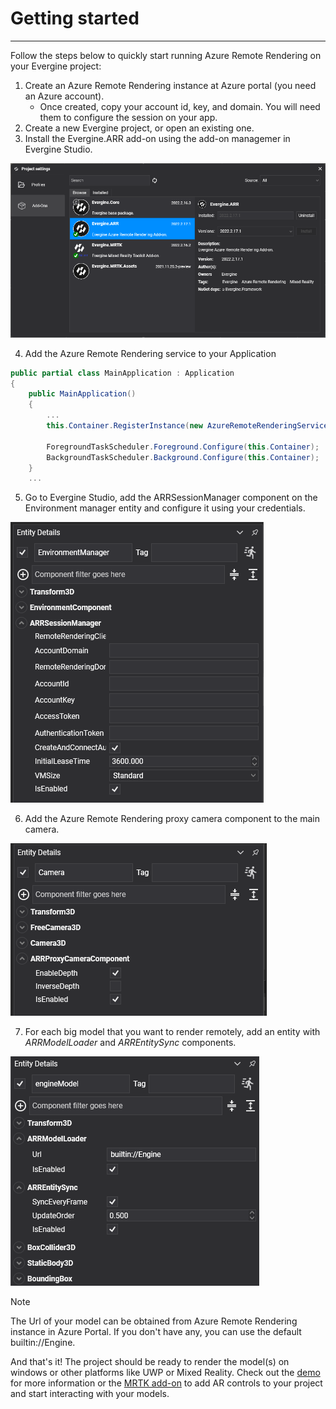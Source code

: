 # Getting started
---

Follow the steps below to quickly start running Azure Remote Rendering on your Evergine project:

1. Create an Azure Remote Rendering instance at Azure portal (you need an Azure account).
    * Once created, copy your account id, key, and domain. You will need them to configure the session on your app.
2. Create a new Evergine project, or open an existing one.
3. Install the Evergine.ARR add-on using the add-on managemer in Evergine Studio.

![Add-on installation](images/addon_installation.png)

4. Add the Azure Remote Rendering service to your Application

```csharp
public partial class MainApplication : Application
{
    public MainApplication()
    {
        ...
        this.Container.RegisterInstance(new AzureRemoteRenderingService());

        ForegroundTaskScheduler.Foreground.Configure(this.Container);
        BackgroundTaskScheduler.Background.Configure(this.Container);
    }
    ...
```

5. Go to Evergine Studio, add the ARRSessionManager component on the Environment manager entity and configure it using your credentials.

![Session Manager](images/arr_session_manager.png)

6. Add the Azure Remote Rendering proxy camera component to the main camera.

![Proxy Camera](images/arr_proxy_camera.png)

7. For each big model that you want to render remotely, add an entity with _ARRModelLoader_ and _ARREntitySync_ components.

![Proxy Camera](images/arr_model.png)

> [!Note]
> The Url of your model can be obtained from Azure Remote Rendering instance in Azure Portal. If you don't have any, you can use the default builtin://Engine.

And that's it! The project should be ready to render the model(s) on windows or other platforms like UWP or Mixed Reality. Check out the [demo](https://github.com/EvergineTeam/AzureRemoteRendering) for more information or the [MRTK add-on](https://github.com/EvergineTeam/MixedRealityToolkit) to add AR controls to your project and start interacting with your models.
